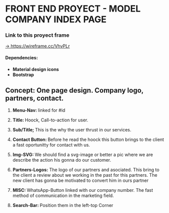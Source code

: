 <h1>FRONT END PROYECT - MODEL COMPANY INDEX PAGE </h1>

<h3>Link to this proyect frame</h3>
<a href="https://wireframe.cc/VhvPLr"> -> https://wireframe.cc/VhvPLr </a>


<h4>Dependencies:<h4>
<ul>
<li>Material design icons</li>
<li>Bootstrap</li>
</ul>

<h2>Concept: One page design. Company logo, partners, contact.</h2>

<ol>
  
<li><p><strong> Menu-Nav: </strong>linked for #id</p></li>

<li><p><strong> Title: </strong>Hoock, Call-to-action for user.</p></li>

<li><p><strong> Sub/Title; </strong>This is the why the user thrust in our services.</p></li>
  
<li><p><strong> Contact Button: </strong> Before he read the hoock this button brings to the client a fast oportunitty for contact with us.</p></li>

<li><p><strong> Img-SVG: </strong>We should find a svg-image or better a pic where we are describe the action his gonna do our customer.</p></li>

<li><p><strong> Partners-Logos:</strong> The logo of our partners and asociated. This bring to the client a review about we working in the past for this partners. The new client has gonna be motivated to convert him in ours partner</p></li>

<li><p><strong> MISC: </strong>WhatsApp-Button linked with our company number. The fast method of communication in the marketing field.</p></li>

<li><p><strong> Search-Bar: </strong>Position them in the left-top Corner</p></li>

</ol>
